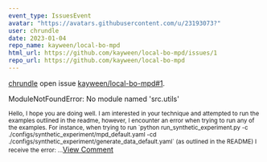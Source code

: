 ```yaml
---
event_type: IssuesEvent
avatar: "https://avatars.githubusercontent.com/u/23193073?"
user: chrundle
date: 2023-01-04
repo_name: kayween/local-bo-mpd
html_url: https://github.com/kayween/local-bo-mpd/issues/1
repo_url: https://github.com/kayween/local-bo-mpd
---
```


<a href='https://github.com/chrundle' target='_blank'>chrundle</a> open issue <a href='https://github.com/kayween/local-bo-mpd/issues/1' target='_blank'>kayween/local-bo-mpd#1</a>.

<p>ModuleNotFoundError: No module named 'src.utils'</p><small>Hello, I hope you are doing well. I am interested in your technique and attempted to run the examples outlined in the readme, however, I encounter an error when trying to run any of the examples. For instance, when trying to run `python run_synthetic_experiment.py -c ./configs/synthetic_experiment/mpd_default.yaml -cd ./configs/synthetic_experiment/generate_data_default.yaml` (as outlined in the README) I receive the error:...</small><a href='https://github.com/kayween/local-bo-mpd/issues/1' target='_blank'>View Comment</a>